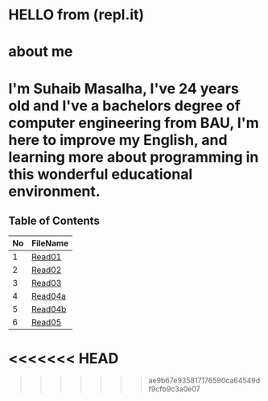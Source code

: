 

# HELLO from (repl.it) 

# about me 
 **I'm Suhaib Masalha, I've 24 years old and I've a bachelors degree of computer engineering from BAU,  I'm here to improve my English, and learning more about programming in this wonderful educational environment.**
=======



## Table of Contents

No | FileName
---|----------
1 | [Read01](Read01.md)
2 | [Read02](Read02.md)
3 | [Read03](Read03.md)
4 | [Read04a](Read04a.md)
5 | [Read04b](Read04b.md)
6 | [Read05](Read05.md)

<<<<<<< HEAD
=======

>>>>>>> ae9b67e935817176590ca64549df9cfb9c3a0e07

	





